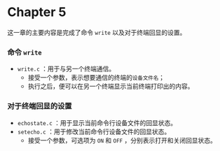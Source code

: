 # Chapter 5

这一章的主要内容是完成了命令 `write` 以及对于终端回显的设置。

### 命令 `write`

- `write.c` ：用于与另一个终端通信。
  - 接受一个参数，表示想要通信的终端的`设备文件名`；
  - 执行之后，便可以在另一个终端显示当前终端打印出的内容。

### 对于终端回显的设置

- `echostate.c` ：用于显示当前命令行设备文件的回显状态。
- `setecho.c` ：用于修改当前命令行设备文件的回显状态。
  - 接受一个参数，可选项为 `ON` 和 `OFF` ，分别表示打开和关闭回显状态。
